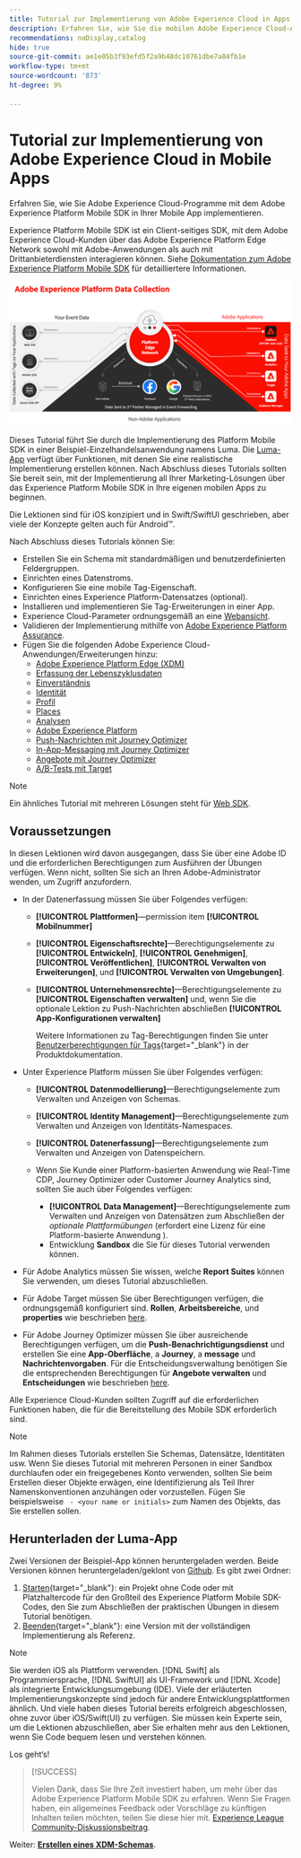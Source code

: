 ```yaml
---
title: Tutorial zur Implementierung von Adobe Experience Cloud in Apps - Überblick
description: Erfahren Sie, wie Sie die mobilen Adobe Experience Cloud-Anwendungen implementieren. Dieses Tutorial führt Sie durch eine Implementierung von Experience Cloud-Anwendungen in einer Swift-Beispielanwendung.
recommendations: noDisplay,catalog
hide: true
source-git-commit: ae1e05b3f93efd5f2a9b48dc10761dbe7a84fb1e
workflow-type: tm+mt
source-wordcount: '873'
ht-degree: 9%

---
```


# Tutorial zur Implementierung von Adobe Experience Cloud in Mobile Apps

Erfahren Sie, wie Sie Adobe Experience Cloud-Programme mit dem Adobe Experience Platform Mobile SDK in Ihrer Mobile App implementieren.

Experience Platform Mobile SDK ist ein Client-seitiges SDK, mit dem Adobe Experience Cloud-Kunden über das Adobe Experience Platform Edge Network sowohl mit Adobe-Anwendungen als auch mit Drittanbieterdiensten interagieren können. Siehe [Dokumentation zum Adobe Experience Platform Mobile SDK](https://developer.adobe.com/client-sdks/documentation/) für detailliertere Informationen.

![Architektur](assets/architecture.png)


Dieses Tutorial führt Sie durch die Implementierung des Platform Mobile SDK in einer Beispiel-Einzelhandelsanwendung namens Luma. Die [Luma-App](https://github.com/Adobe-Marketing-Cloud/Luma-iOS-Mobile-App) verfügt über Funktionen, mit denen Sie eine realistische Implementierung erstellen können. Nach Abschluss dieses Tutorials sollten Sie bereit sein, mit der Implementierung all Ihrer Marketing-Lösungen über das Experience Platform Mobile SDK in Ihre eigenen mobilen Apps zu beginnen.

Die Lektionen sind für iOS konzipiert und in Swift/SwiftUI geschrieben, aber viele der Konzepte gelten auch für Android™.

Nach Abschluss dieses Tutorials können Sie:

* Erstellen Sie ein Schema mit standardmäßigen und benutzerdefinierten Feldergruppen.
* Einrichten eines Datenstroms.
* Konfigurieren Sie eine mobile Tag-Eigenschaft.
* Einrichten eines Experience Platform-Datensatzes (optional).
* Installieren und implementieren Sie Tag-Erweiterungen in einer App.
* Experience Cloud-Parameter ordnungsgemäß an eine [Webansicht](web-views.md).
* Validieren der Implementierung mithilfe von [Adobe Experience Platform Assurance](assurance.md).
* Fügen Sie die folgenden Adobe Experience Cloud-Anwendungen/Erweiterungen hinzu:
   * [Adobe Experience Platform Edge (XDM)](events.md)
   * [Erfassung der Lebenszyklusdaten](lifecycle-data.md)
   * [Einverständnis](consent.md)
   * [Identität](identity.md)
   * [Profil](profile.md)
   * [Places](places.md)
   * [Analysen](analytics.md)
   * [Adobe Experience Platform](platform.md)
   * [Push-Nachrichten mit Journey Optimizer](journey-optimizer-push.md)
   * [In-App-Messaging mit Journey Optimizer](journey-optimizer-inapp.md)
   * [Angebote mit Journey Optimizer](journey-optimizer-offers.md)
   * [A/B-Tests mit Target](target.md)


>[!NOTE]
>
>Ein ähnliches Tutorial mit mehreren Lösungen steht für [Web SDK](../tutorial-web-sdk/overview.md).

## Voraussetzungen

In diesen Lektionen wird davon ausgegangen, dass Sie über eine Adobe ID und die erforderlichen Berechtigungen zum Ausführen der Übungen verfügen. Wenn nicht, sollten Sie sich an Ihren Adobe-Administrator wenden, um Zugriff anzufordern.

* In der Datenerfassung müssen Sie über Folgendes verfügen:
   * **[!UICONTROL Plattformen]**—permission item **[!UICONTROL Mobilnummer]**
   * **[!UICONTROL Eigenschaftsrechte]**—Berechtigungselemente zu **[!UICONTROL Entwickeln]**, **[!UICONTROL Genehmigen]**, **[!UICONTROL Veröffentlichen]**, **[!UICONTROL Verwalten von Erweiterungen]**, und **[!UICONTROL Verwalten von Umgebungen]**.
   * **[!UICONTROL Unternehmensrechte]**—Berechtigungselemente zu **[!UICONTROL Eigenschaften verwalten]** und, wenn Sie die optionale Lektion zu Push-Nachrichten abschließen **[!UICONTROL App-Konfigurationen verwalten]**

     Weitere Informationen zu Tag-Berechtigungen finden Sie unter [Benutzerberechtigungen für Tags](https://experienceleague.adobe.com/docs/experience-platform/tags/admin/user-permissions.html?lang=de){target="_blank"} in der Produktdokumentation.
* Unter Experience Platform müssen Sie über Folgendes verfügen:
   * **[!UICONTROL Datenmodellierung]**—Berechtigungselemente zum Verwalten und Anzeigen von Schemas.
   * **[!UICONTROL Identity Management]**—Berechtigungselemente zum Verwalten und Anzeigen von Identitäts-Namespaces.
   * **[!UICONTROL Datenerfassung]**—Berechtigungselemente zum Verwalten und Anzeigen von Datenspeichern.

   * Wenn Sie Kunde einer Platform-basierten Anwendung wie Real-Time CDP, Journey Optimizer oder Customer Journey Analytics sind, sollten Sie auch über Folgendes verfügen:
      * **[!UICONTROL Data Management]**—Berechtigungselemente zum Verwalten und Anzeigen von Datensätzen zum Abschließen der _optionale Plattformübungen_ (erfordert eine Lizenz für eine Platform-basierte Anwendung ).
      * Entwicklung **Sandbox** die Sie für dieses Tutorial verwenden können.

* Für Adobe Analytics müssen Sie wissen, welche **Report Suites** können Sie verwenden, um dieses Tutorial abzuschließen.

* Für Adobe Target müssen Sie über Berechtigungen verfügen, die ordnungsgemäß konfiguriert sind. **Rollen**, **Arbeitsbereiche**, und **properties** wie beschrieben [here](https://experienceleague.adobe.com/docs/target/using/administer/manage-users/enterprise/property-channel.html?lang=de).

* Für Adobe Journey Optimizer müssen Sie über ausreichende Berechtigungen verfügen, um die **Push-Benachrichtigungsdienst** und erstellen Sie eine **App-Oberfläche**, a **Journey**, a **message** und **Nachrichtenvorgaben**. Für die Entscheidungsverwaltung benötigen Sie die entsprechenden Berechtigungen für **Angebote verwalten** und **Entscheidungen** wie beschrieben [here](https://experienceleague.adobe.com/docs/journey-optimizer/using/access-control/privacy/high-low-permissions.html?lang=en#decisions-permissions).

Alle Experience Cloud-Kunden sollten Zugriff auf die erforderlichen Funktionen haben, die für die Bereitstellung des Mobile SDK erforderlich sind.


>[!NOTE]
>
>Im Rahmen dieses Tutorials erstellen Sie Schemas, Datensätze, Identitäten usw. Wenn Sie dieses Tutorial mit mehreren Personen in einer Sandbox durchlaufen oder ein freigegebenes Konto verwenden, sollten Sie beim Erstellen dieser Objekte erwägen, eine Identifizierung als Teil Ihrer Namenskonventionen anzuhängen oder vorzustellen. Fügen Sie beispielsweise ` - <your name or initials>` zum Namen des Objekts, das Sie erstellen sollen.


## Herunterladen der Luma-App

Zwei Versionen der Beispiel-App können heruntergeladen werden. Beide Versionen können heruntergeladen/geklont von [Github](https://git.corp.adobe.com/rmaur/Luma). Es gibt zwei Ordner:


1. [Starten](https://git.corp.adobe.com/rmaur/Luma){target="_blank"}: ein Projekt ohne Code oder mit Platzhaltercode für den Großteil des Experience Platform Mobile SDK-Codes, den Sie zum Abschließen der praktischen Übungen in diesem Tutorial benötigen.
1. [Beenden](https://git.corp.adobe.com/Luma){target="_blank"}: eine Version mit der vollständigen Implementierung als Referenz.

>[!NOTE]
>
>Sie werden iOS als Plattform verwenden. [!DNL Swift] als Programmiersprache, [!DNL SwiftUI] als UI-Framework und [!DNL Xcode] als integrierte Entwicklungsumgebung (IDE). Viele der erläuterten Implementierungskonzepte sind jedoch für andere Entwicklungsplattformen ähnlich. Und viele haben dieses Tutorial bereits erfolgreich abgeschlossen, ohne zuvor über iOS/Swift(UI) zu verfügen. Sie müssen kein Experte sein, um die Lektionen abzuschließen, aber Sie erhalten mehr aus den Lektionen, wenn Sie Code bequem lesen und verstehen können.


Los geht‘s!

>[!SUCCESS]
>
>Vielen Dank, dass Sie Ihre Zeit investiert haben, um mehr über das Adobe Experience Platform Mobile SDK zu erfahren. Wenn Sie Fragen haben, ein allgemeines Feedback oder Vorschläge zu künftigen Inhalten teilen möchten, teilen Sie diese hier mit. [Experience League Community-Diskussionsbeitrag](https://experienceleaguecommunities.adobe.com/t5/adobe-experience-platform-launch/tutorial-discussion-implement-adobe-experience-cloud-in-mobile/td-p/443796).

Weiter: **[Erstellen eines XDM-Schemas](create-schema.md)**.
